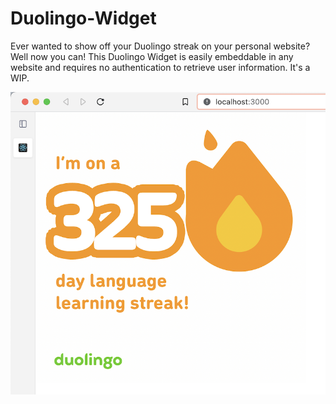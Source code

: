 # Duolingo-Widget

Ever wanted to show off your Duolingo streak on your personal website? Well now you can! This Duolingo Widget is easily embeddable in any website and requires no authentication to retrieve user information. It's a WIP.
 
![Duolingo Widget In Action](https://github.com/0xPorkchops/Duolingo-Widget/blob/main/Preview.png?raw=true)
